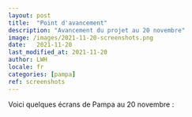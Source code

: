 ```yaml
---
layout: post
title:  "Point d'avancement"
description: "Avancement du projet au 20 novembre"
image: /images/2021-11-20-screenshots.png
date:   2021-11-20
last_modified_at: 2021-11-20
author: LWH
locale: fr
categories: [pampa]
ref: screenshots 
---
```

Voici quelques écrans de Pampa au 20 novembre :
